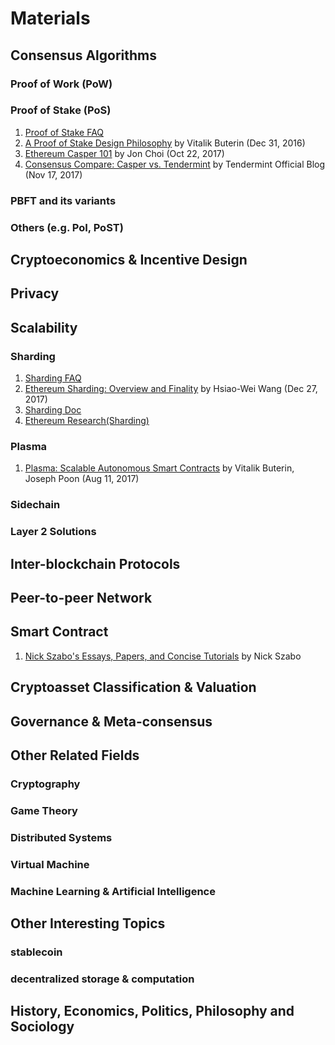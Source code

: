 # Materials

## Consensus Algorithms
### Proof of Work (PoW)
### Proof of Stake (PoS)
1. [Proof of Stake FAQ](https://github.com/ethereum/wiki/wiki/Proof-of-Stake-FAQ)
2. [A Proof of Stake Design Philosophy](https://medium.com/@VitalikButerin/a-proof-of-stake-design-philosophy-506585978d51) by Vitalik Buterin (Dec 31, 2016)
3. [Ethereum Casper 101](https://medium.com/@jonchoi/ethereum-casper-101-7a851a4f1eb0) by Jon Choi (Oct 22, 2017)
4. [Consensus Compare: Casper vs. Tendermint](https://blog.cosmos.network/consensus-compare-casper-vs-tendermint-6df154ad56ae) by Tendermint Official Blog (Nov 17, 2017)
### PBFT and its variants
### Others (e.g. PoI, PoST)

## Cryptoeconomics & Incentive Design

## Privacy

## Scalability
### Sharding
1. [Sharding FAQ](https://github.com/ethereum/wiki/wiki/Sharding-FAQ) 
2. [Ethereum Sharding: Overview and Finality](https://medium.com/@icebearhww/ethereum-sharding-and-finality-65248951f649) by Hsiao-Wei Wang (Dec 27, 2017)
3. [Sharding Doc](https://github.com/ethereum/sharding/blob/develop/docs/doc.md)
4. [Ethereum Research(Sharding)](https://ethresear.ch/c/sharding)
### Plasma
1. [Plasma: Scalable Autonomous Smart Contracts](https://plasma.io/) by Vitalik Buterin, Joseph Poon (Aug 11, 2017)
### Sidechain
### Layer 2 Solutions

## Inter-blockchain Protocols

## Peer-to-peer Network

## Smart Contract
1. [Nick Szabo's Essays, Papers, and Concise Tutorials](http://www.fon.hum.uva.nl/rob/Courses/InformationInSpeech/CDROM/Literature/LOTwinterschool2006/szabo.best.vwh.net/index.html) by Nick Szabo

## Cryptoasset Classification & Valuation

## Governance & Meta-consensus

## Other Related Fields
### Cryptography
### Game Theory
### Distributed Systems
### Virtual Machine
### Machine Learning & Artificial Intelligence

## Other Interesting Topics
### stablecoin
### decentralized storage & computation

## History, Economics, Politics, Philosophy and Sociology
